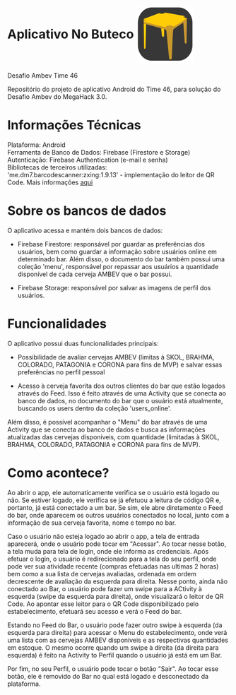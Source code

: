 # Aplicativo No Buteco <a href="url"><img src="app/src/main/res/drawable/icone.jpg" align="center" height="128"></a> 
Desafio Ambev Time 46

Repositório do projeto de aplicativo Android do Time 46, para solução do Desafio Ambev do MegaHack 3.0.

# Informações Técnicas

Plataforma: Android  
Ferramenta de Banco de Dados: Firebase (Firestore e Storage)  
Autenticação: Firebase Authentication (e-mail e senha)  
Bibliotecas de terceiros utilizadas:  
'me.dm7.barcodescanner:zxing:1.9.13' - implementação do leitor de QR Code. Mais informações [aqui]( https://github.com/dm77/barcodescanner)

# Sobre os bancos de dados

O aplicativo acessa e mantém dois bancos de dados:  
- Firebase Firestore: responsável por guardar as preferências dos usuários, bem como guardar a informação sobre usuários online em determinado bar. Além disso, o documento do   bar também possui uma coleção 'menu', responsável por repassar aos usuários a quantidade disponível de cada cerveja AMBEV que o bar possui.  

- Firebase Storage: responsável por salvar as imagens de perfil dos usuários.  

# Funcionalidades

O aplicativo possui duas funcionalidades principais:  
- Possibilidade de avaliar cervejas AMBEV (limitas à SKOL, BRAHMA, COLORADO, PATAGONIA e CORONA para fins de MVP) e salvar essas preferências no perfil pessoal  

- Acesso à cerveja favorita dos outros clientes do bar que estão logados através do Feed. Isso é feito através de uma Activity que se conecta ao banco de dados, no documento do   bar que o usuário está atualmente, buscando os users dentro da coleção 'users_online'.   

Além disso, é possível acompanhar o "Menu" do bar através de uma Activity que se conecta ao banco de dados e busca as informações atualizadas das cervejas disponíveis, com   quantidade (limitadas à SKOL, BRAHMA, COLORADO, PATAGONIA e CORONA para fins de MVP).  

# Como acontece?

Ao abrir o app, ele automaticamente verifica se o usuário está logado ou não. Se estiver logado, ele verifica se já efetuou a leitura de código QR e, portanto, já está conectado a um bar. Se sim, ele abre diretamente o Feed do bar, onde aparecem os outros usuários conectados no local, junto com a informação de sua cerveja favorita, nome e tempo no bar.  

Caso o usuário não esteja logado ao abrir o app, a tela de entrada aparecerá, onde o usuário pode tocar em "Acessar". Ao tocar nesse botão, a tela muda para tela de login, onde ele informa as credenciais. Após efetuar o login, o usuário é redirecionado para a tela do seu perfil, onde pode ver sua atividade recente (compras efetuadas nas ultimas 2 horas) bem como a sua lista de cervejas avaliadas, ordenada em ordem decrescente de avaliação da esquerda para direita. Nesse ponto, ainda não conectado ao Bar, o usuário pode fazer um swipe para a ACtivity à esquerda (swipe da esquerda para direita), onde visualizará o leitor de QR Code. Ao apontar esse leitor para o QR Code disponibilizado pelo estabelecimento, efetuará seu acesso e verá o Feed do bar.

Estando no Feed do Bar, o usuário pode fazer outro swipe à esquerda (da esquerda para direita) para acessar o Menu do estabelecimento, onde verá uma lista com as cervejas AMBEV disponíveis e as respectivas quantidades em estoque. O mesmo ocorre quando um swipe à direita (da direita para esquerda) é feito na Activity to Perfil quando o usuário já está em um Bar.

Por fim, no seu Perfil, o usuário pode tocar o botão "Sair". Ao tocar esse botão, ele é removido do Bar no qual está logado e desconectado da plataforma.
